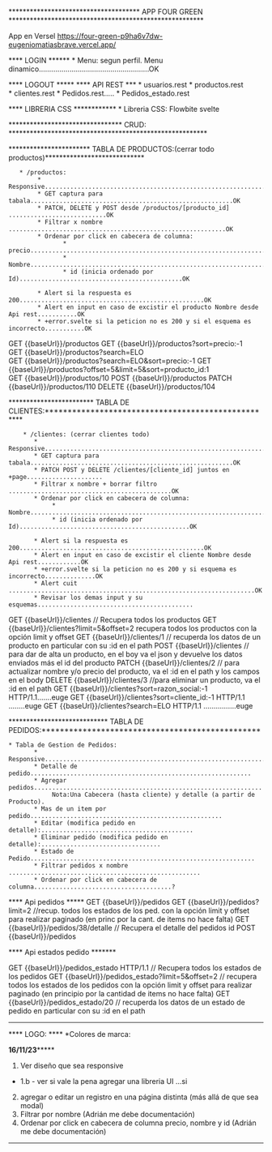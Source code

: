 
************************************* APP FOUR GREEN *******************************************************

App en Versel  https://four-green-p9ha6v7dw-eugeniomatiasbrave.vercel.app/

**** LOGIN ****** 
     * Menu: segun perfil. Menu dinamico......................................................OK

**** LOGOUT *****
**** API REST ***
    * usuarios.rest
	* productos.rest   
	* clientes.rest
    * Pedidos.rest.....
    * Pedidos_estado.rest
                
**** LIBRERIA CSS ************
    * Libreria CSS: Flowbite svelte

  
******************************** CRUD: ********************************************************

     
*********************** TABLA DE PRODUCTOS:(cerrar todo productos)****************************

       * /productos: 
            * Responsive.....................................................................Ok
            * GET captura para tabala........................................................OK
            * PATCH, DELETE y POST desde /productos/[producto_id] ...........................OK
            * Filtrar x nombre   ............................................................OK
            * Ordenar por click en cabecera de columna:
                   * precio..................................................................OK
                   * Nombre..................................................................OK
                   * id (inicia ordenado por Id).............................................OK
                     
            * Alert si la respuesta es 200...................................................OK      
            * Alert en input en caso de excistir el producto Nombre desde Api rest...........OK
            * +error.svelte si la peticion no es 200 y si el esquema es incorrecto...........OK


GET {{baseUrl}}/productos 
GET {{baseUrl}}/productos?sort=precio:-1    
GET {{baseUrl}}/productos?search=ELO  
GET {{baseUrl}}/productos?search=ELO&sort=precio:-1 
GET {{baseUrl}}/productos?offset=5&limit=5&sort=producto_id:1     
GET {{baseUrl}}/productos/10
POST {{baseUrl}}/productos 
PATCH {{baseUrl}}/productos/110
DELETE {{baseUrl}}/productos/104 

      
************************ TABLA DE CLIENTES:***************************************************
       
        * /clientes: (cerrar clientes todo)
           * Responsive.....................................................................OK
           * GET captura para tabala........................................................OK
           * PATCH POST y DELETE /clientes/[cliente_id] juntos en +page.....................
           * Filtrar x nombre + borrar filtro  .............................................OK
           * Ordenar por click en cabecera de columna:
                * Nombre....................................................................OK
                * id (inicia ordenado por Id)...............................................OK
                
           * Alert si la respuesta es 200...................................................OK
           * Alert en input en caso de excistir el cliente Nombre desde Api rest............OK
           * +error.svelte si la peticion no es 200 y si esquema es incorrecto..............OK
           * Alert cuit ....................................................................OK
           * Revisar los demas input y su esquemas...........................................

GET {{baseUrl}}/clientes  // Recupera todos los productos
GET {{baseUrl}}/clientes?limit=5&offset=2  recupera todos los productos con la opción limit y offset
GET {{baseUrl}}/clientes/1  // recuperda los datos de un producto en particular con su :id en el path
POST {{baseUrl}}/clientes  // para dar de alta un producto, en el boy va el json y devuelve los datos enviados más el id del producto
PATCH {{baseUrl}}/clientes/2  // para actualizar nombre y/o precio del producto, va el :id en el path y los campos en el body
DELETE {{baseUrl}}/clientes/3 //para eliminar un producto, va el :id en el path
GET {{baseUrl}}/clientes?sort=razon_social:-1 HTTP/1.1.......euge
GET {{baseUrl}}/clientes?sort=cliente_id:-1 HTTP/1.1 ........euge
GET {{baseUrl}}/clientes?search=ELO HTTP/1.1 ................euge
    

**************************** TABLA DE PEDIDOS:************************************************
            
    * Tabla de Gestion de Pedidos:
           * Responsive..................................................................... 
           * Detalle de pedido.............................................................
           * Agregar pedidos...............................................................
                Nota:Una Cabecera (hasta cliente) y detalle (a partir de Producto). 
           * Mas de un item por pedido.....................................................
           * Editar (modifica pedido en detalle):.......................................... 
           * Eliminar pedido (modifica pedido en detalle):.................................
           * Estado de Pedido.............................................................. 
           * Filtrar pedidos x nombre ..................................................... 
           * Ordenar por click en cabecera de columna......................................?

**** Api pedidos *****
GET {{baseUrl}}/pedidos 
GET {{baseUrl}}/pedidos?limit=2 //recup. todos los estados de los ped. con la opción limit y offset para realizar paginado 
                                   (en princ por la cant. de items no hace falta)
GET {{baseUrl}}/pedidos/38/detalle // Recupera el detalle del pedidos id
POST {{baseUrl}}/pedidos  

**** Api estados pedido ******* 

GET {{baseUrl}}/pedidos_estado HTTP/1.1 // Recupera todos los estados de los pedidos
GET {{baseUrl}}/pedidos_estado?limit=5&offset=2  // recupera todos los estados de los pedidos con la opción limit y offset para realizar paginado (en principio por la cantidad de items no hace falta)
GET {{baseUrl}}/pedidos_estado/20  // recuperda los datos de un estado de pedido en particular con su :id en el path


 *******************************************************************************************************  
  
**** LOGO: ****
    *Colores de marca:

****16/11/23*********
1) Ver diseño que sea responsive
*  1.b - ver si vale la pena agregar una libreria UI  ...si
2) agregar o editar un registro en una página distinta (más allá de que sea modal)
3) Filtrar por nombre (Adrián me debe documentación)
4) Ordenar por click en cabecera de columna precio, nombre y id (Adrián me debe documentación)
******************




